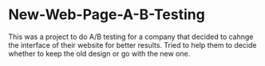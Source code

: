 # New-Web-Page-A-B-Testing
This was a project to do A/B testing for a company that decided to cahnge the interface of their website for better results.
Tried to help them to decide whether to keep the old design or go with the new one.
